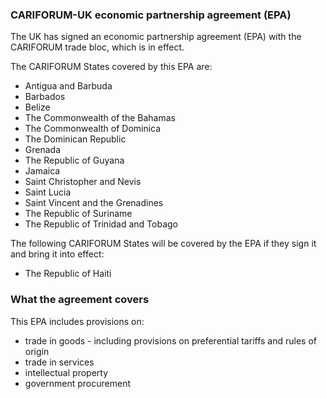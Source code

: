 ### CARIFORUM-UK economic partnership agreement (EPA)

The UK has signed an economic partnership agreement (EPA) with the CARIFORUM trade bloc, which is in effect.

The CARIFORUM States covered by this EPA are:

- Antigua and Barbuda
- Barbados
- Belize
- The Commonwealth of the Bahamas
- The Commonwealth of Dominica
- The Dominican Republic
- Grenada
- The Republic of Guyana
- Jamaica
- Saint Christopher and Nevis
- Saint Lucia
- Saint Vincent and the Grenadines
- The Republic of Suriname
- The Republic of Trinidad and Tobago

The following CARIFORUM States will be covered by the EPA if they sign it and bring it into effect:

- The Republic of Haiti

### What the agreement covers

This EPA includes provisions on:

- trade in goods - including provisions on preferential tariffs and rules of origin
- trade in services
- intellectual property
- government procurement
